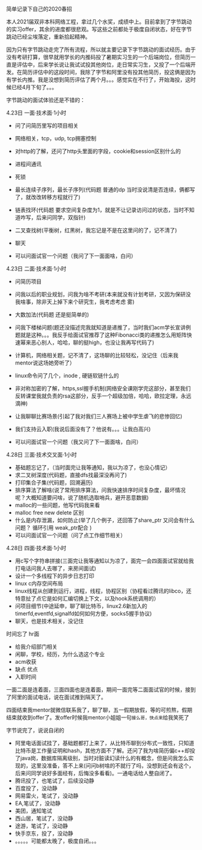 简单记录下自己的2020春招



本人2021届双非本科网络工程，拿过几个水奖，成绩中上。目前拿到了字节跳动的实习offer，其余的进度都很悲观。写这些之前都处于极度自闭状态，好在字节跳动已经尘埃落定，重新拾起精神。



因为只有字节跳动走完了所有流程，所以就主要记录下字节跳动的面试经历。由于没有考研打算，很早就用学长的内推码投了暑期实习生的一个后端岗位，但简历一直是评估中，后来学长说让我试试投其他岗位，走日常实习生，又投了一个后端开发。在简历评估中的这段时间，我除了字节和阿里没有投其他简历，投这俩是因为有学长内推。我是没想到简历评估了两个月。。。感觉实在不行了，开始海投，这时候已经4月下旬了。。。



字节跳动的面试体验还是不错的：



4.23日 一面·技术面·1小时

* 问了问简历里写的项目相关

* 网络相关，tcp，udp, tcp拥塞控制
* 对http的了解，还问了http头里面的字段，cookie和session区别什么的
* 进程间通讯
* 死锁
* 最长连续子序列，最长子序列(代码题 普通的dp 当时没说清是否连续，俩都写了，就改改转移方程就行了)
* 链表找环(代码题 要求空间复杂度为1，就是不让记录访问过的状态，当时不知道咋写，后来问同学，双指针)
* 二叉查找树(平衡树，红黑树，我忘记是不是在这里问的了，记不清了)
* 聊天
* 可以问面试官一个问题（我问了下一面面啥，白问）

4.23日 二面·技术面·1小时

* 问简历项目

* 问我以后的职业规划，问我为啥不考研(本来就没有计划考研，又因为保研没我啥事，除非天上掉下来个研究生，我考虑考虑 雾)
* 大数加法(代码题 还是挺简单的)
* 问我下楼梯问题(题还没描述完我就知道是递推了，当时我们acm学长宣讲例题就是这种。。。我反手给面试官推荐了这种Fibonacci类的递推怎么用矩阵快速幂来恶心别人，哈哈，聊的挺high，也没让我再写代码了)
* 计算机，网络相关题，记不清了，这场聊的比较轻松，没记住（后来我mentor说这场她旁听了）
* linux命令问了几个，inode , 硬链软链什么的
* 非对称加密的了解，https,ssl握手机制(网络安全课刚学完这部分，甚至我们反转课堂我就负责的rsa这部分，反手一个超级加倍，哈哈，欧拉定理，永远滴神)
* 让我聊聊比赛场景(引起了我对我们三人赛场上被中学生虐飞的悲惨回忆)
* 我们支持云入职(我说后面没有了？他说有。。。让我白高兴)
* 可以问面试官一个问题（我又问了下一面面啥，白问）

4.28日 三面·技术交叉面·1小时

* 基础题忘记了，（当时面完让我等通知，我以为凉了，也没心情记）
* 求二叉树深度(代码题，直接dfs找最深没再问了)
* 打印集合子集(代码题，回溯遍历)
* 排序算法了解啥(说了常用排序算法，问我快速排序时间复杂度，最坏情况呢？大概知道要问啥，说了随机选取哨兵，避开恶意数据)
* malloc的一些问题，他写代码我来看
* malloc free new delete 区别
* 什么是内存泄漏，如何防止(举了几个例子，还回答了share_ptr 又问会有什么问题？ 循环引用 weak_ptr配合 )
* 可以问面试官一个问题（问了点工作细节相关）

4.28日 四面·技术面·1小时

* 用c写个字符串拼接(三面完让我等通知以为凉了，面完一会四面面试官就给我打电话问我人去哪了，来房间面试)
* 设计一个多线程下的异步日志打印
* linux c内存空间布局
* linux线程从创建到运行，进程，线程，协程区别（协程看过腾讯的libco，还特意扯了点它是如何汇编切换上下文，以及hook系统调用的）
* 问项目细节(中途延申，聊了聊比特币，linux2.6新加入的timerfd,eventfd,signalfd如何如何方便，socks5握手协议)
* 聊天，也是技术相关，没记住

时间忘了 hr面

* 给我介绍部门相关
* 闲聊，学校，经历，为什么选这个专业
* acm收获
* 缺点 优点
* 入职时间

一面二面是连着面，三面四面也是连着面，期间一面完等二面面试官的时候，接到了阿里的面试电话，说在面试推到隔天了。



四面结束我mentor就微信联系我了，聊了聊，五一假期放假，等的可煎熬，假期结束就收到offer了。发offer时候我mentor小姐姐一句`接么哥，快点来`给我笑死了







字节说完了，说说自闭的

* 阿里电话面试挂了，基础题都打上来了，从比特币聊到分布式一致性，只知道比特币是工作量证明和hash，其他方面不了解。还问了我为啥简历偏c++却投了java岗，数据库隔离级别，当时对脏读幻读什么的有概念，但是问我怎么实现的，这里没准备，答不上来(问问b树啥的不就行了吗，没想到还会有这个，后来问同学说好多面经有，后悔没多看看)。一通电话给人整自闭了。
* 腾讯投了，也笔试了，后续没动静
* 百度投了，没动静
* 网易雷火，笔试了，没动静
* EA,笔试了，没动静
* 美团，通知笔试
* 西山居，笔试了，没动静
* 途游，笔试了，没动静
* 快手京东，投了，没动静
* 。。。。。可能都太晚了，极度自闭。。。

